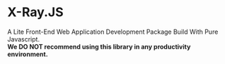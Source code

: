 # X-Ray.JS
A Lite Front-End Web Application Development Package Build With Pure Javascript.  
**We DO NOT recommend using this library in any productivity environment.**  
